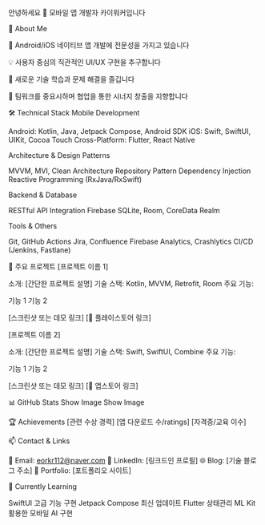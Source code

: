 안녕하세요 👋 모바일 앱 개발자 카이워커입니다

🌟 About Me

📱 Android/iOS 네이티브 앱 개발에 전문성을 가지고 있습니다

💡 사용자 중심의 직관적인 UI/UX 구현을 추구합니다

🚀 새로운 기술 학습과 문제 해결을 즐깁니다

🤝 팀워크를 중요시하며 협업을 통한 시너지 창출을 지향합니다

🛠 Technical Stack
Mobile Development

Android: Kotlin, Java, Jetpack Compose, Android SDK
iOS: Swift, SwiftUI, UIKit, Cocoa Touch
Cross-Platform: Flutter, React Native

Architecture & Design Patterns

MVVM, MVI, Clean Architecture
Repository Pattern
Dependency Injection
Reactive Programming (RxJava/RxSwift)

Backend & Database

RESTful API Integration
Firebase
SQLite, Room, CoreData
Realm

Tools & Others

Git, GitHub Actions
Jira, Confluence
Firebase Analytics, Crashlytics
CI/CD (Jenkins, Fastlane)

📱 주요 프로젝트
[프로젝트 이름 1]

소개: [간단한 프로젝트 설명]
기술 스택: Kotlin, MVVM, Retrofit, Room
주요 기능:

기능 1
기능 2

[스크린샷 또는 데모 링크]
[📲 플레이스토어 링크]

[프로젝트 이름 2]

소개: [간단한 프로젝트 설명]
기술 스택: Swift, SwiftUI, Combine
주요 기능:

기능 1
기능 2

[스크린샷 또는 데모 링크]
[📱 앱스토어 링크]

📊 GitHub Stats
Show Image
Show Image

🏆 Achievements
[관련 수상 경력]
[앱 다운로드 수/ratings]
[자격증/교육 이수]

📫 Contact & Links

📧 Email: eorkr112@naver.com
💼 LinkedIn: [링크드인 프로필]
🌐 Blog: [기술 블로그 주소]
📱 Portfolio: [포트폴리오 사이트]

🌱 Currently Learning

SwiftUI 고급 기능 구현
Jetpack Compose 최신 업데이트
Flutter 상태관리
ML Kit 활용한 모바일 AI 구현

<!---
kaywalker91/kaywalker91 is a ✨ special ✨ repository because its `README.md` (this file) appears on your GitHub profile.
You can click the Preview link to take a look at your changes.
--->

